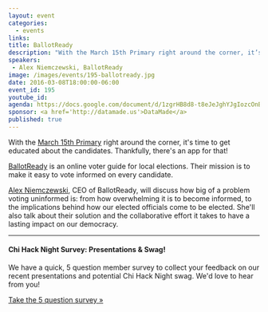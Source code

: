 ```yaml
---
layout: event
categories: 
  - events
links:
title: BallotReady
description: "With the March 15th Primary right around the corner, it’s time to get educated about the candidates. Thankfully, there’s an app for that! BallotReady is an online voter guide for local elections. Their mission is to make it easy to vote informed on every candidate. Alex Niemczewski, CEO of BallotReady, will discuss their app and how big of a problem voting uninformed is."
speakers:
 - Alex Niemczewski, BallotReady
image: /images/events/195-ballotready.jpg
date: 2016-03-08T18:00:00-06:00
event_id: 195
youtube_id: 
agenda: https://docs.google.com/document/d/1zgrHB8d8-t8eJeJghYJgIozcOnBlYtsOdmhB87mXy1k/edit#
sponsor: <a href='http://datamade.us'>DataMade</a>
published: true
---
```


With the [March 15th Primary](http://www.chicagoelections.com/en/home.html) right around the corner, it's time to get educated about the candidates. Thankfully, there's an app for that!

[BallotReady](http://ballotready.org) is an online voter guide for local elections. Their mission is to make it easy to vote informed on every candidate.

[Alex Niemczewski](https://twitter.com/alexniemczewski), CEO of BallotReady, will discuss how big of a problem voting uninformed is: from how overwhelming it is to become informed, to the implications behind how our elected officials come to be elected. She'll also talk about their solution and the collaborative effort it takes to have a lasting impact on our democracy. 

---

#### Chi Hack Night Survey: Presentations & Swag!

We have a quick, 5 question member survey to collect your feedback on our recent presentations and potential Chi Hack Night swag. We'd love to hear from you!

<a class='btn btn-success' href='https://docs.google.com/forms/d/17aPzPYL2bBvvzRm9JCkbaXyeN2xLIAsqOwYAY0IMmDs/viewform'>Take the 5 question survey &raquo;</a>